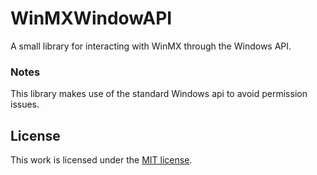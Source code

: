 WinMXWindowAPI
==============

A small library for interacting with WinMX through the Windows API.


### Notes

This library makes use of the standard Windows api to avoid permission issues.

## License
This work is licensed under the [MIT license](http://en.wikipedia.org/wiki/MIT_License).